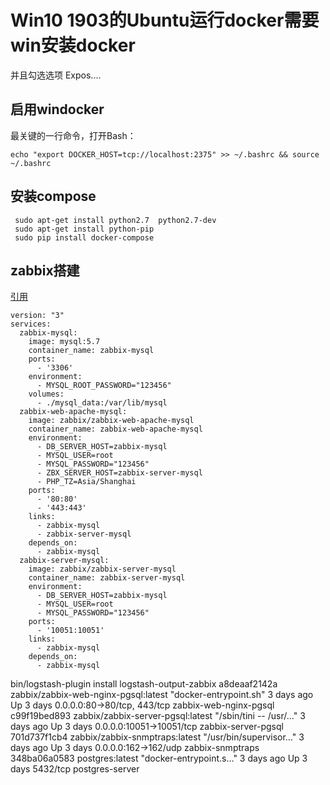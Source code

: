 # Win10 1903的Ubuntu运行docker需要win安装docker
并且勾选选项
Expos....
## 启用windocker
最关键的一行命令，打开Bash：
```
echo "export DOCKER_HOST=tcp://localhost:2375" >> ~/.bashrc && source ~/.bashrc
```

## 安装compose
```
 sudo apt-get install python2.7  python2.7-dev
 sudo apt-get install python-pip
 sudo pip install docker-compose
```

## zabbix搭建
[引用](https://blog.csdn.net/matengbing/article/details/81221161)  
```
version: "3"
services:
  zabbix-mysql:
    image: mysql:5.7
    container_name: zabbix-mysql
    ports: 
      - '3306'
    environment:
      - MYSQL_ROOT_PASSWORD="123456"
    volumes:
      - ./mysql_data:/var/lib/mysql
  zabbix-web-apache-mysql:
    image: zabbix/zabbix-web-apache-mysql
    container_name: zabbix-web-apache-mysql
    environment:
      - DB_SERVER_HOST=zabbix-mysql
      - MYSQL_USER=root
      - MYSQL_PASSWORD="123456"
      - ZBX_SERVER_HOST=zabbix-server-mysql
      - PHP_TZ=Asia/Shanghai
    ports:
      - '80:80'
      - '443:443'
    links:
      - zabbix-mysql
      - zabbix-server-mysql
    depends_on:
      - zabbix-mysql
  zabbix-server-mysql:
    image: zabbix/zabbix-server-mysql
    container_name: zabbix-server-mysql
    environment:
      - DB_SERVER_HOST=zabbix-mysql
      - MYSQL_USER=root
      - MYSQL_PASSWORD="123456"
    ports:
      - '10051:10051'
    links:
      - zabbix-mysql
    depends_on:
      - zabbix-mysql
```

bin/logstash-plugin install logstash-output-zabbix
a8deaaf2142a        zabbix/zabbix-web-nginx-pgsql:latest   "docker-entrypoint.sh"   3 days ago          Up 3 days           0.0.0.0:80->80/tcp, 443/tcp   zabbix-web-nginx-pgsql
c99f19bed893        zabbix/zabbix-server-pgsql:latest      "/sbin/tini -- /usr/…"   3 days ago          Up 3 days           0.0.0.0:10051->10051/tcp      zabbix-server-pgsql
701d737f1cb4        zabbix/zabbix-snmptraps:latest         "/usr/bin/supervisor…"   3 days ago          Up 3 days           0.0.0.0:162->162/udp          zabbix-snmptraps
348ba06a0583        postgres:latest                        "docker-entrypoint.s…"   3 days ago          Up 3 days           5432/tcp                      postgres-server